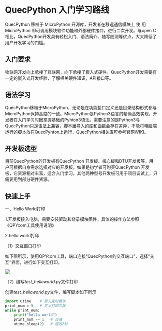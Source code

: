 # QuecPython 入门学习路线

 QuecPython 移植于 MicroPython 开源库，开发者在移远通信模块上 使 用 MicroPython 即可调用模块软件功能和外部硬件接口，进行二次开发。与open C相比，QuecPython开发具有轻松入门、语法简介、随写随测等优点，大大降低了用户开发学习的门槛。

## 入门要求

物联网开发向上承接了互联网，向下承接了嵌入式硬件。QuecPython开发需要有一定的嵌入式开发经验，了解相关硬件知识，API接口等。

## 语法学习

QuecPython移植于MicroPython，无论是在功能接口定义还是目录结构形式都与MicroPython保持高度的一致。MicroPython是Python3语言的精简高效实现，开发者在入门学习时因掌握基础的Pyhton3语法。需要注意的是Python3与QuecPython只是语法上兼容，脚本里导入的库和函数会存在差异，不能将电脑端运行的脚本放在QuecPyhton上运行，QuecPython相关库可参考官网WIKI。

## 开发板选型

目前QuecPython的开发板有QuecPython 开发板、核心板和DTU开发板等，用户可根据自身需求选择对应的开发板。如果是初学者可购买QuecPython 开发板，它资源相对丰富，适合入门学习。其他两种型号开发板可用于项目调试上，只需要用到部分硬件资源。

## 快速上手

一、Hello World打印

1.开发板接入电脑，需要安装驱动和烧录模块固件，具体的操作方法参照《QPYcom工具使用说明》

2.hello world打印

（1）交互窗口打印

如下图所示，使用QPYcom工具，端口连接“QuecPython的交互端口”，选择“交互”界面，进行如下交互打印。

![](E:\QuecPython网站搬移\V1\teedoc_with_qpydoc\docs\development_guide\zh\media\QuecPython快速入门\快速入门_入门学习_1.jpg)

（2）编写*test_helloworld.py*文件打印

创建*test_helloworld.py*文件，编写脚本如下所示

```python
import utime    # 导入定时模块
print_num = 5   # 定义打印次数
while print_num:
    print("hello world")
    print_num -= 1   # 自减
    utime.sleep(2)   # 延迟2秒
```



